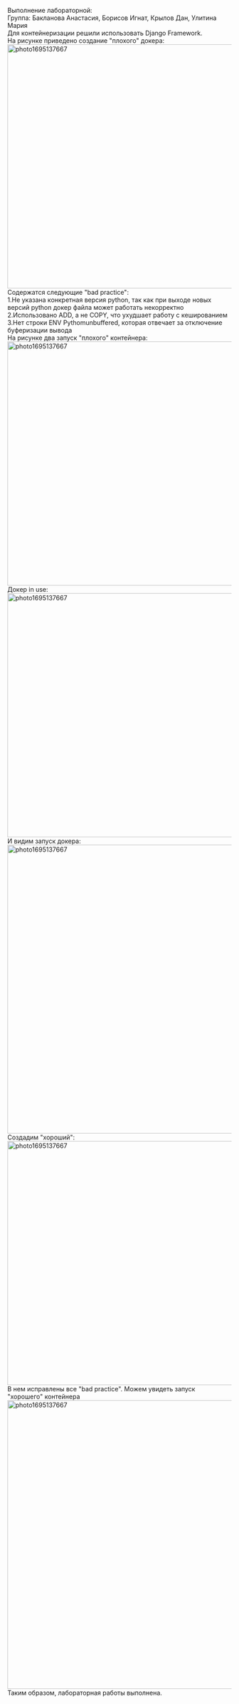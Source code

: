 Выполнение лабораторной: \
Группа: Бакланова Анастасия, Борисов Игнат, Крылов Дан, Улитина Мария  
Для контейнеризации решили использовать Django Framework. \
На рисунке приведено создание "плохого" докера: \
<img width="547" alt="photo1695137667" src="https://github.com/UlitiM2/group/assets/113083737/0349423c-7aea-4bfd-a31b-0d71de5a81f6"> \
Содержатся следующие "bad practice": \
1.Не указана конкретная версия python, так как при выходе новых версий python докер файла может работать некорректно\
2.Использовано ADD, а не COPY, что ухудшает работу с кешированием \
3.Нет строки ENV Pythomunbuffered, которая отвечает за отключение буферизации вывода  \
На рисунке два запуск "плохого" контейнера: \
<img width="547" alt="photo1695137667" src="https://github.com/UlitiM2/group/assets/113083737/7c05b21e-fc1a-451d-97db-ac7a79e8ec18"> \
Докер in use: \
<img width="547" alt="photo1695137667" src="https://github.com/UlitiM2/group/assets/113083737/08875fbe-ebaa-46a9-a0a3-4ae874e016b6"> \
И видим запуск докера: \
<img width="647" alt="photo1695137667" src="https://github.com/UlitiM2/group/assets/113083737/04efac88-bf67-4350-b55b-0fcd0534e2a7"> \
Создадим "хороший": \
<img width="547" alt="photo1695137667" src="https://github.com/UlitiM2/group/assets/113083737/a8d7b018-0329-40e2-8cc0-f2e942eaddf2"> \
В нем исправлены все "bad practice". Можем увидеть запуск "хорошего"  контейнера \
<img width="647" alt="photo1695137667" src="https://github.com/UlitiM2/group/assets/113083737/c2c0735e-86c2-458f-aa94-73c0dcbe0822"> \
Таким образом, лабораторная работы выполнена.
